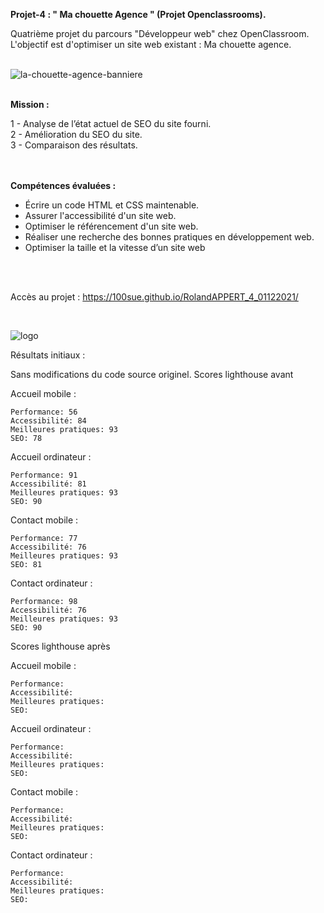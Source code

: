 <strong>Projet-4 : " Ma chouette Agence " (Projet Openclassrooms).</strong>

Quatrième projet du parcours "Développeur web" chez OpenClassroom.<br>
L'objectif est d'optimiser un site web existant : Ma chouette agence.<br>
<br>

![la-chouette-agence-banniere](https://user-images.githubusercontent.com/90606431/145068517-844ed7f8-ef65-4400-8fb3-646da1078d01.jpg)



<br>
<strong>Mission :</strong><br>

1 - Analyse de l’état actuel de SEO du site fourni.<br>
2 - Amélioration du SEO du site.<br>
3 - Comparaison des résultats.<br>
<br>
<br>


<strong>Compétences évaluées : </strong><br>

- Écrire un code HTML et CSS maintenable.
- Assurer l'accessibilité d'un site web.
- Optimiser le référencement d'un site web.
- Réaliser une recherche des bonnes pratiques en développement web.
- Optimiser la taille et la vitesse d’un site web
<br>
<br>

Accès au projet : https://100sue.github.io/RolandAPPERT_4_01122021/

<br>

![logo](https://user-images.githubusercontent.com/90606431/145068736-ca5dc2dc-3ae9-4f9c-85b0-83086cb75c39.png)
 <br>
 
 Résultats initiaux :

Sans modifications du code source originel.
Scores lighthouse avant

Accueil mobile :

    Performance: 56
    Accessibilité: 84
    Meilleures pratiques: 93
    SEO: 78

Accueil ordinateur :

    Performance: 91
    Accessibilité: 81
    Meilleures pratiques: 93
    SEO: 90

Contact mobile :

    Performance: 77
    Accessibilité: 76
    Meilleures pratiques: 93
    SEO: 81

Contact ordinateur :

    Performance: 98
    Accessibilité: 76
    Meilleures pratiques: 93
    SEO: 90

Scores lighthouse après

Accueil mobile :

    Performance: 
    Accessibilité: 
    Meilleures pratiques: 
    SEO: 

Accueil ordinateur :

    Performance: 
    Accessibilité: 
    Meilleures pratiques: 
    SEO: 

Contact mobile :

    Performance: 
    Accessibilité: 
    Meilleures pratiques: 
    SEO: 

Contact ordinateur :

    Performance: 
    Accessibilité: 
    Meilleures pratiques: 
    SEO: 

